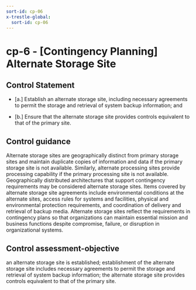 ```yaml
---
sort-id: cp-06
x-trestle-global:
  sort-id: cp-06
---
```


# cp-6 - \[Contingency Planning\] Alternate Storage Site

## Control Statement

- \[a.\] Establish an alternate storage site, including necessary agreements to permit the storage and retrieval of system backup information; and

- \[b.\] Ensure that the alternate storage site provides controls equivalent to that of the primary site.

## Control guidance

Alternate storage sites are geographically distinct from primary storage sites and maintain duplicate copies of information and data if the primary storage site is not available. Similarly, alternate processing sites provide processing capability if the primary processing site is not available. Geographically distributed architectures that support contingency requirements may be considered alternate storage sites. Items covered by alternate storage site agreements include environmental conditions at the alternate sites, access rules for systems and facilities, physical and environmental protection requirements, and coordination of delivery and retrieval of backup media. Alternate storage sites reflect the requirements in contingency plans so that organizations can maintain essential mission and business functions despite compromise, failure, or disruption in organizational systems.

## Control assessment-objective

an alternate storage site is established;
establishment of the alternate storage site includes necessary agreements to permit the storage and retrieval of system backup information;
the alternate storage site provides controls equivalent to that of the primary site.
